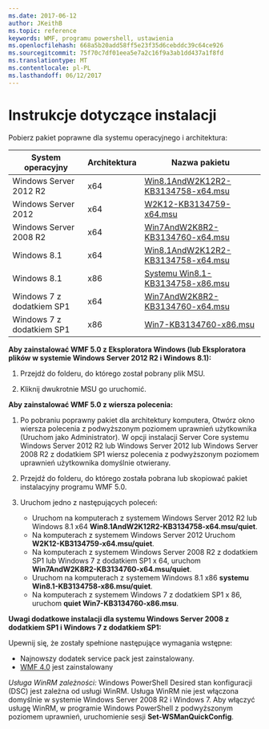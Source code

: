 ```yaml
---
ms.date: 2017-06-12
author: JKeithB
ms.topic: reference
keywords: WMF, programu powershell, ustawienia
ms.openlocfilehash: 668a5b20add58ff5e23f35d6cebddc39c64ce926
ms.sourcegitcommit: 75f70c7df01eea5e7a2c16f9a3ab1dd437a1f8fd
ms.translationtype: MT
ms.contentlocale: pl-PL
ms.lasthandoff: 06/12/2017
---
```

# <a name="installation-instructions"></a>Instrukcje dotyczące instalacji

Pobierz pakiet poprawne dla systemu operacyjnego i architektura:

| System operacyjny       | Architektura | Nazwa pakietu              | 
|------------------------|--------------|---------------------------| 
| Windows Server 2012 R2 | x64      | [Win8.1AndW2K12R2-KB3134758-x64.msu](http://go.microsoft.com/fwlink/?LinkId=717507) | 
| Windows Server 2012    | x64      | [W2K12-KB3134759-x64.msu](http://go.microsoft.com/fwlink/?LinkId=717506) | 
| Windows Server 2008 R2 | x64      | [Win7AndW2K8R2-KB3134760-x64.msu](http://go.microsoft.com/fwlink/?LinkId=717504) |
| Windows 8.1            | x64          | [Win8.1AndW2K12R2-KB3134758-x64.msu](http://go.microsoft.com/fwlink/?LinkId=717507) |
| Windows 8.1            | x86          | [Systemu Win8.1-KB3134758-x86.msu](http://go.microsoft.com/fwlink/?LinkID=717963) |
| Windows 7 z dodatkiem SP1          | x64          | [Win7AndW2K8R2-KB3134760-x64.msu](http://go.microsoft.com/fwlink/?LinkId=717504) |
| Windows 7 z dodatkiem SP1          | x86          | [Win7-KB3134760-x86.msu](http://go.microsoft.com/fwlink/?LinkID=717962) |


**Aby zainstalować WMF 5.0 z Eksploratora Windows (lub Eksploratora plików w systemie Windows Server 2012 R2 i Windows 8.1):**

1. Przejdź do folderu, do którego został pobrany plik MSU.

2. Kliknij dwukrotnie MSU go uruchomić.

**Aby zainstalować WMF 5.0 z wiersza polecenia:** 

1. Po pobraniu poprawny pakiet dla architektury komputera, Otwórz okno wiersza polecenia z podwyższonym poziomem uprawnień użytkownika (Uruchom jako Administrator). W opcji instalacji Server Core systemu Windows Server 2012 R2 lub Windows Server 2012 lub Windows Server 2008 R2 z dodatkiem SP1 wiersz polecenia z podwyższonym poziomem uprawnień użytkownika domyślnie otwierany.

2. Przejdź do folderu, do którego została pobrana lub skopiować pakiet instalacyjny programu WMF 5.0.

3. Uruchom jedno z następujących poleceń:
    - Uruchom na komputerach z systemem Windows Server 2012 R2 lub Windows 8.1 x64 **Win8.1AndW2K12R2-KB3134758-x64.msu/quiet**.
    - Na komputerach z systemem Windows Server 2012 Uruchom **W2K12-KB3134759-x64.msu/quiet**.
    - Na komputerach z systemem Windows Server 2008 R2 z dodatkiem SP1 lub Windows 7 z dodatkiem SP1 x 64, uruchom **Win7AndW2K8R2-KB3134760-x64.msu/quiet**.
    - Uruchom na komputerach z systemem Windows 8.1 x86 **systemu Win8.1-KB3134758-x86.msu/quiet**.
    - Na komputerach z systemem Windows 7 z dodatkiem SP1 x 86, uruchom **quiet Win7-KB3134760-x86.msu**.

**Uwagi dodatkowe instalacji dla systemu Windows Server 2008 z dodatkiem SP1 i Windows 7 z dodatkiem SP1:**

Upewnij się, że zostały spełnione następujące wymagania wstępne:
- Najnowszy dodatek service pack jest zainstalowany.
- [WMF 4.0](http://www.microsoft.com/en-us/download/details.aspx?id=40855) jest zainstalowany

*Usługa WinRM zależności:* Windows PowerShell Desired stan konfiguracji (DSC) jest zależna od usługi WinRM. Usługa WinRM nie jest włączona domyślnie w systemie Windows Server 2008 R2 i Windows 7. Aby włączyć usługę WinRM, w programie Windows PowerShell z podwyższonym poziomem uprawnień, uruchomienie sesji **Set-WSManQuickConfig**.


